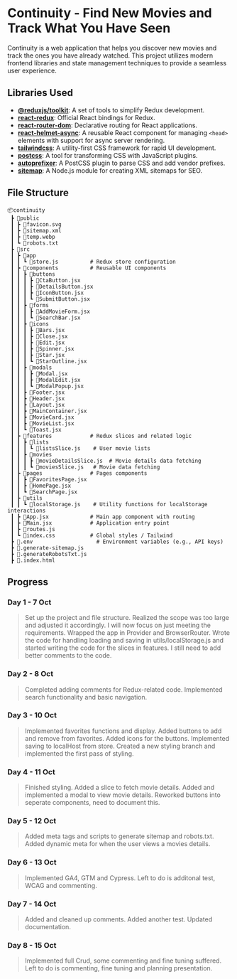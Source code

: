 # Continuity - Find New Movies and Track What You Have Seen

Continuity is a web application that helps you discover new movies and track the ones you have already watched. This project utilizes modern frontend libraries and state management techniques to provide a seamless user experience.

## Libraries Used

- **[@reduxjs/toolkit](https://www.npmjs.com/package/@reduxjs/toolkit)**: A set of tools to simplify Redux development.
- **[react-redux](https://www.npmjs.com/package/react-redux)**: Official React bindings for Redux.
- **[react-router-dom](https://www.npmjs.com/package/react-router-dom)**: Declarative routing for React applications.
- **[react-helmet-async](https://www.npmjs.com/package/react-helmet-async)**: A reusable React component for managing `<head>` elements with support for async server rendering.
- **[tailwindcss](https://www.npmjs.com/package/tailwindcss)**: A utility-first CSS framework for rapid UI development.
- **[postcss](https://www.npmjs.com/package/postcss)**: A tool for transforming CSS with JavaScript plugins.
- **[autoprefixer](https://www.npmjs.com/package/autoprefixer)**: A PostCSS plugin to parse CSS and add vendor prefixes.
- **[sitemap](https://www.npmjs.com/package/sitemap)**: A Node.js module for creating XML sitemaps for SEO.


## File Structure

``` plaintext
📦continuity
 ┣ 📂public
 ┃ ┣ 📜favicon.svg
 ┃ ┣ 📜sitemap.xml
 ┃ ┣ 📜temp.webp
 ┃ ┗ 📜robots.txt     
 ┣ 📂src
 ┃ ┣ 📂app
 ┃ ┃ ┗ 📜store.js          # Redux store configuration
 ┃ ┣ 📂components          # Reusable UI components
 ┃ ┃ ┣ 📂buttons
 ┃ ┃ ┃ ┣ 📜CtaButton.jsx
 ┃ ┃ ┃ ┣ 📜DetailsButton.jsx
 ┃ ┃ ┃ ┣ 📜IconButton.jsx
 ┃ ┃ ┃ ┗ 📜SubmitButton.jsx
 ┃ ┃ ┣ 📂forms
 ┃ ┃ ┃ ┣ 📜AddMovieForm.jsx
 ┃ ┃ ┃ ┗ 📜SearchBar.jsx
 ┃ ┃ ┣ 📂icons
 ┃ ┃ ┃ ┣ 📜Bars.jsx
 ┃ ┃ ┃ ┣ 📜Close.jsx
 ┃ ┃ ┃ ┣ 📜Edit.jsx
 ┃ ┃ ┃ ┣ 📜Spinner.jsx
 ┃ ┃ ┃ ┣ 📜Star.jsx
 ┃ ┃ ┃ ┗ 📜StarOutline.jsx
 ┃ ┃ ┣ 📂modals
 ┃ ┃ ┃ ┣ 📜Modal.jsx
 ┃ ┃ ┃ ┣ 📜ModalEdit.jsx
 ┃ ┃ ┃ ┗ 📜ModalPopup.jsx
 ┃ ┃ ┣ 📜Footer.jsx
 ┃ ┃ ┣ 📜Header.jsx
 ┃ ┃ ┣ 📜Layout.jsx
 ┃ ┃ ┣ 📜MainContainer.jsx
 ┃ ┃ ┣ 📜MovieCard.jsx
 ┃ ┃ ┣ 📜MovieList.jsx
 ┃ ┃ ┗ 📜Toast.jsx
 ┃ ┣ 📂features            # Redux slices and related logic
 ┃ ┃ ┣ 📂lists
 ┃ ┃ ┃ ┗ 📜listsSlice.js    # User movie lists
 ┃ ┃ ┣ 📂movies
 ┃ ┃ ┃ ┣ 📜movieDetailsSlice.js  # Movie details data fetching
 ┃ ┃ ┃ ┗ 📜moviesSlice.js   # Movie data fetching
 ┃ ┣ 📂pages               # Pages components
 ┃ ┃ ┣ 📜FavoritesPage.jsx
 ┃ ┃ ┣ 📜HomePage.jsx
 ┃ ┃ ┗ 📜SearchPage.jsx
 ┃ ┣ 📂utils
 ┃ ┃ ┗ 📜localStorage.js    # Utility functions for localStorage interactions
 ┃ ┣ 📜App.jsx             # Main app component with routing
 ┃ ┣ 📜Main.jsx            # Application entry point
 ┃ ┣ 📜routes.js
 ┃ ┗ 📜index.css           # Global styles / Tailwind
 ┣ 📜.env                    # Environment variables (e.g., API keys)
 ┣ 📜.generate-sitemap.js
 ┣ 📜.generateRobotsTxt.js
 ┣ 📜.index.html
```

## Progress

### Day 1 - 7 Oct

> Set up the project and file structure. Realized the scope was too large and adjusted it accordingly. I will now focus on just meeting the requirements. Wrapped the app in Provider and BrowserRouter. Wrote the code for handling loading and saving in utils/localStorage.js and started writing the code for the slices in features. I still need to add better comments to the code.

### Day 2 - 8 Oct

> Completed adding comments for Redux-related code. Implemented search functionality and basic navigation.

### Day 3 - 10 Oct

> Implemented favorites functions and display. Added buttons to add and remove from favorites. Added icons for the buttons. Implemented saving to localHost from store. Created a new styling branch and implemented the first pass of styling.

### Day 4 - 11 Oct

> Finished styling. Added a slice to fetch movie details. Added and implemented a modal to view movie details. Reworked buttons into seperate components, need to document this.

### Day 5 - 12 Oct

> Added meta tags and scripts to generate sitemap and robots.txt. Added dynamic meta for when the user views a movies details.

### Day 6 - 13 Oct

> Implemented GA4, GTM and Cypress. Left to do is additonal test, WCAG and commenting.

### Day 7 - 14 Oct

> Added and cleaned up comments. Added another test. Updated documentation.

### Day 8 - 15 Oct

> Implemented full Crud, some commenting and fine tuning suffered. Left to do is commenting, fine tuning and planning presentation.